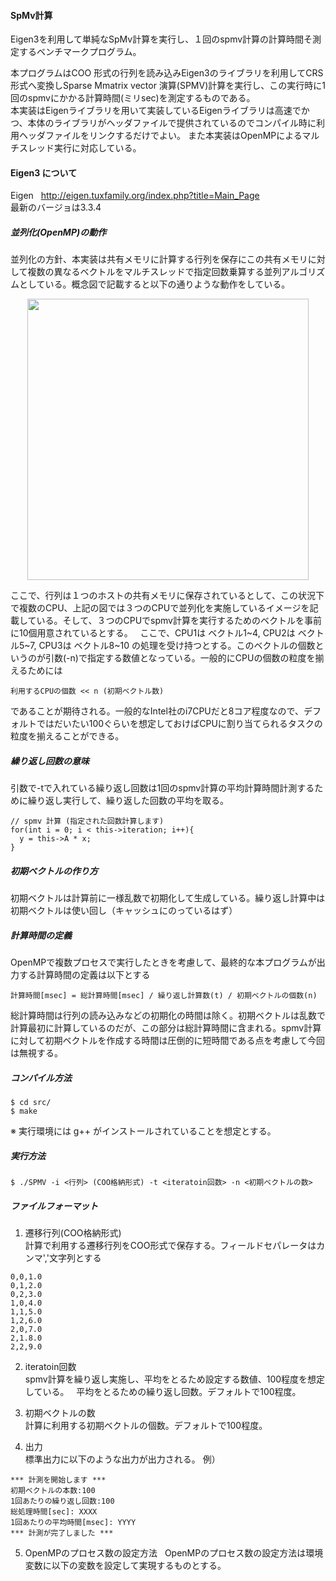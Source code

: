 #### SpMv計算
Eigen3を利用して単純なSpMv計算を実行し、１回のspmv計算の計算時間そ測定するベンチマークプログラム。  

本プログラムはCOO 形式の行列を読み込みEigen3のライブラリを利用してCRS形式へ変換しSparse Mmatrix vector 演算(SPMV)計算を実行し、この実行時に1回のspmvにかかる計算時間(ミリsec)を測定するものである。  
本実装はEigenライブラリを用いて実装しているEigenライブラリは高速でかつ、本体のライブラリがヘッダファイルで提供されているのでコンパイル時に利用ヘッダファイルをリンクするだけでよい。
また本実装はOpenMPによるマルチスレッド実行に対応している。
#### Eigen3 について
Eigen  
http://eigen.tuxfamily.org/index.php?title=Main_Page  
最新のバージョは3.3.4  

##### 並列化(OpenMP)の動作
並列化の方針、本実装は共有メモリに計算する行列を保存にこの共有メモリに対して複数の異なるベクトルをマルチスレッドで指定回数乗算する並列アルゴリズムとしている。概念図で記載すると以下の通りような動作をしている。

<p align="center">
<img src="https://user-images.githubusercontent.com/8604827/40163477-d869a11e-59f1-11e8-97df-1e20244c6f58.png" width="450px">
</p>

ここで、行列は１つのホストの共有メモリに保存されているとして、この状況下で複数のCPU、上記の図では３つのCPUで並列化を実施しているイメージを記載している。そして、３つのCPUでspmv計算を実行するためのベクトルを事前に10個用意されているとする。  
ここで、CPU1は ベクトル1~4, CPU2は ベクトル5~7, CPU3は ベクトル8~10 の処理を受け持つとする。このベクトルの個数というのが引数(-n)で指定する数値となっている。一般的にCPUの個数の粒度を揃えるためには

```
利用するCPUの個数 << n (初期ベクトル数)
```
であることが期待される。一般的なIntel社のi7CPUだと8コア程度なので、デフォルトではだいたい100ぐらいを想定しておけばCPUに割り当てられるタスクの粒度を揃えることができる。

##### 繰り返し回数の意味
引数で-tで入れている繰り返し回数は1回のspmv計算の平均計算時間計測するために繰り返し実行して、繰り返した回数の平均を取る。
```
// spmv 計算 (指定された回数計算します)
for(int i = 0; i < this->iteration; i++){
  y = this->A * x;
}
```
##### 初期ベクトルの作り方
初期ベクトルは計算前に一様乱数で初期化して生成している。繰り返し計算中は初期ベクトルは使い回し（キャッシュにのっているはず）

##### 計算時間の定義
OpenMPで複数プロセスで実行したときを考慮して、最終的な本プログラムが出力する計算時間の定義は以下とする
```
計算時間[msec] = 総計算時間[msec] / 繰り返し計算数(t) / 初期ベクトルの個数(n) 
```
総計算時間は行列の読み込みなどの初期化の時間は除く。初期ベクトルは乱数で計算最初に計算しているのだが、この部分は総計算時間に含まれる。spmv計算に対して初期ベクトルを作成する時間は圧倒的に短時間である点を考慮して今回は無視する。

##### コンパイル方法
```
$ cd src/
$ make
```
※ 実行環境には g++ がインストールされていることを想定とする。

##### 実行方法
```
$ ./SPMV -i <行列> (COO格納形式) -t <iteratoin回数> -n <初期ベクトルの数>
```
##### ファイルフォーマット
1. 遷移行列(COO格納形式)  
計算で利用する遷移行列をCOO形式で保存する。フィールドセパレータはカンマ','文字列とする
```
0,0,1.0
0,1,2.0
0,2,3.0
1,0,4.0
1,1,5.0
1,2,6.0
2,0,7.0
2,1.8.0
2,2,9.0
```
2. iteratoin回数   
spmv計算を繰り返し実施し、平均をとるため設定する数値、100程度を想定している。  
平均をとるための繰り返し回数。デフォルトで100程度。

3. 初期ベクトルの数  
計算に利用する初期ベクトルの個数。デフォルトで100程度。

4. 出力  
標準出力に以下のような出力が出力される。
例）
```
*** 計測を開始します ***
初期ベクトルの本数:100
1回あたりの繰り返し回数:100
総処理時間[sec]: XXXX
1回あたりの平均時間[msec]: YYYY
*** 計測が完了しました ***
```
5. OpenMPのプロセス数の設定方法   
OpenMPのプロセス数の設定方法は環境変数に以下の変数を設定して実現するものとする。
```export OMP_NUM_THREADS=${CPU数}
```
